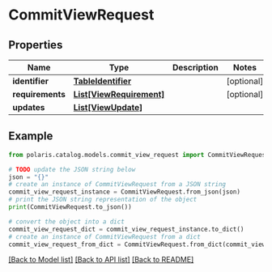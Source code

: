 <!--

 Licensed to the Apache Software Foundation (ASF) under one
 or more contributor license agreements.  See the NOTICE file
 distributed with this work for additional information
 regarding copyright ownership.  The ASF licenses this file
 to you under the Apache License, Version 2.0 (the
 "License"); you may not use this file except in compliance
 with the License.  You may obtain a copy of the License at

   http://www.apache.org/licenses/LICENSE-2.0

 Unless required by applicable law or agreed to in writing,
 software distributed under the License is distributed on an
 "AS IS" BASIS, WITHOUT WARRANTIES OR CONDITIONS OF ANY
 KIND, either express or implied.  See the License for the
 specific language governing permissions and limitations
 under the License.

-->
# CommitViewRequest

## Properties

Name | Type | Description | Notes
------------ | ------------- | ------------- | -------------
**identifier** | [**TableIdentifier**](TableIdentifier.md) |  | [optional] 
**requirements** | [**List[ViewRequirement]**](ViewRequirement.md) |  | [optional] 
**updates** | [**List[ViewUpdate]**](ViewUpdate.md) |  | 

## Example

```python
from polaris.catalog.models.commit_view_request import CommitViewRequest

# TODO update the JSON string below
json = "{}"
# create an instance of CommitViewRequest from a JSON string
commit_view_request_instance = CommitViewRequest.from_json(json)
# print the JSON string representation of the object
print(CommitViewRequest.to_json())

# convert the object into a dict
commit_view_request_dict = commit_view_request_instance.to_dict()
# create an instance of CommitViewRequest from a dict
commit_view_request_from_dict = CommitViewRequest.from_dict(commit_view_request_dict)
```
[[Back to Model list]](../README.md#documentation-for-models) [[Back to API list]](../README.md#documentation-for-api-endpoints) [[Back to README]](../README.md)


